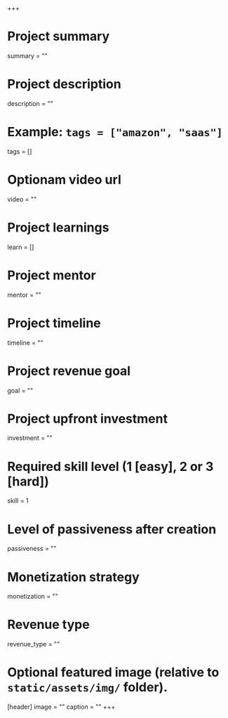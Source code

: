 +++
# Project summary
summary = ""

# Project description
description = ""

# Example: `tags = ["amazon", "saas"]`
tags = []

# Optionam video url
video = ""

# Project learnings
learn = []

# Project mentor
mentor = ""

# Project timeline
timeline = ""

# Project revenue goal
goal = ""

# Project upfront investment
investment = ""

# Required skill level (1 [easy], 2 or 3 [hard])
skill = 1

# Level of passiveness after creation
passiveness = ""

# Monetization strategy
monetization = ""

# Revenue type
revenue_type = ""

# Optional featured image (relative to `static/assets/img/` folder).
[header]
image = ""
caption = ""
+++
